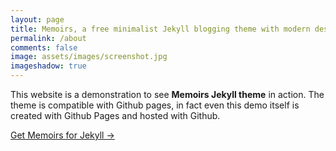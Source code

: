 ```yaml
---
layout: page
title: Memoirs, a free minimalist Jekyll blogging theme with modern design 
permalink: /about
comments: false
image: assets/images/screenshot.jpg
imageshadow: true
---
```


This website is a demonstration to see **Memoirs Jekyll theme** in action. The theme is compatible with Github pages, in fact even this demo itself is created with Github Pages and hosted with Github. 

<a target="_blank" href="https://bootstrapstarter.com/bootstrap-templates/dannyboy1989.github.io/" class="btn btn-dark"> Get Memoirs for Jekyll &rarr;</a>


